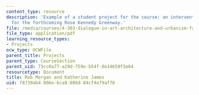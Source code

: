 ```yaml
---
content_type: resource
description: 'Example of a student project for the course: an intervention proposed
  for the forthcoming Rose Kennedy Greenway.'
file: /media/courses/4-303-dialogue-in-art-architecture-and-urbanism-fall-2003/f8739ab4806e6ca8086d84cf4e79af78_robkate.pdf
file_type: application/pdf
learning_resource_types:
- Projects
ocw_type: OCWFile
parent_title: Projects
parent_type: CourseSection
parent_uid: 73cc0a77-a29d-759e-b54f-8e34659f3e84
resourcetype: Document
title: Rob Morgan and Katherine James
uid: f8739ab4-806e-6ca8-086d-84cf4e79af78
---
```

